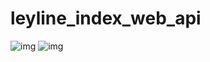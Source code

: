 # leyline_index_web_api
![img](http://wx4.sinaimg.cn/large/005yrqtrgy1ffbqm6yk56j31kw0nq0ve.jpg)
![img](http://wx1.sinaimg.cn/large/005yrqtrgy1ff9jgqmz7wj31kw16g4c9.jpg)
